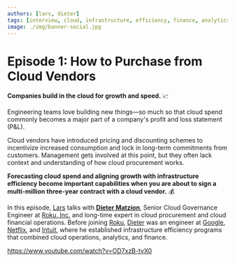 ```yaml
---
authors: [lars, dieter]
tags: [interview, cloud, infrastructure, efficiency, finance, analytics]
image: ./img/banner-social.jpg
---
```


# Episode 1: How to Purchase from Cloud Vendors

**Companies build in the cloud for growth and speed.** 📈

Engineering teams love building new things—so much so that cloud spend commonly becomes a major part of a company's profit and loss statement (P&L).

Cloud vendors have introduced pricing and discounting schemes to incentivize increased consumption and lock in long-term commitments from customers. Management gets involved at this point, but they often lack context and understanding of how cloud procurement works.

**Forecasting cloud spend and aligning growth with infrastructure efficiency become important capabilities when you are about to sign a multi-million three-year contract with a cloud vendor.** 💰

In this episode, [Lars](https://github.com/scapecast) talks with [**Dieter Matzion**](https://linkedin.com/in/matzion), Senior Cloud Governance Engineer at [Roku, Inc.](https://roku.com) and long-time expert in cloud procurement and cloud financial operations. Before joining [Roku](https://roku.com), [Dieter](https://linkedin.com/in/matzion) was an engineer at [Google](https://google.com), [Netflix](https://netflix.com), and [Intuit](https://intuit.com), where he established infrastructure efficiency programs that combined cloud operations, analytics, and finance.

https://www.youtube.com/watch?v=OD7xzB-tyX0
